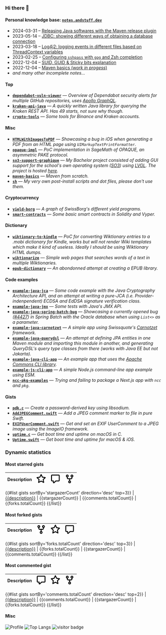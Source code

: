 ### Hi there 👋

#### Personal knowledge base: [`notes.andstuff.dev`](https://notes.andstuff.dev)

- 2024-03-31 – [Releasing Java softwares with the Maven release plugin](https://notes.andstuff.dev/prog/java/release/)
- 2023-05-14 – [JDBC: showing different ways of obtaining a database connection](https://notes.andstuff.dev/prog/java/jdbc)
- 2023-03-18 – [Log4j2: logging events in different files based on ThreadContext variables](https://notes.andstuff.dev/prog/java/log4j2)
- 2023-02-25 – [Configuring `sshpass` with `gpg` and Zsh completion](https://notes.andstuff.dev/softwares/sshpass)
- 2022-12-04 – [SUID, GUID & Sticky bits explanation](https://notes.andstuff.dev/os/linux/suid)
- 2022-12-04 – [Maven basics (*work in progess*)](https://notes.andstuff.dev/softwares/maven)
- *and many other incomplete notes…*

#### Top

- [**`dependabot-vuln-viewer`**](nyg/dependabot-vuln-viewer) — *Overview of Dependabot security alerts for multiple GitHub repositories, uses [Apollo GraphQL](apollographql/apollo-client).*
- [**`kraken-api-java`**](nyg/kraken-api-java) — *A quickly written Java library for querying the Kraken REST API. Has 49 starts, not sure why though.*
- [**`crypto-tools`**](nyg/crypto-tools) — *Some tools for Binance and Kraken accounts.*

#### Misc

- [**`HTMLWithImagesToPDF`**](nyg/HTMLWithImagesToPDF) — *Showcasing a bug in iOS when generating a PDF from an HTML page using `UIMarkupTextPrintFormatter`.*
- [**`opaque-impl`**](nyg/opaque-impl) — *PoC implementation in SageMath of OPAQUE, an asymmetric PAKE protocol.*
- [**`so3-support-graphique`**](https://gitlab.com/nyg/so3-support-graphique) — *My Bachelor project consisted of adding GUI support for the school's own operating system ([SO3](smartobjectoriented/so3)) using [LVGL](lvgl/lvgl). The project is hosted [here](https://nyg.gitlab.io/so3-support-graphique/index.html).*
- [**`maven-basics`**](https://git.sr.ht/~nyg/maven-basics) — *Maven from scratch.*
- [**`sh`**](https://git.sr.ht/~nyg/sh) — *My very own post-install scripts and dot files, please don't use them.*

#### Cryptocurrency

- [**`yield-borg`**](nyg/yield-borg) — *A graph of SwissBorg's different yield programs.*
- [**`smart-contracts`**](nyg/smart-contracts) — *Some basic smart contracts in Solidity and Vyper.*

#### Dictionary

- [**`wiktionary-to-kindle`**](nyg/wiktionary-to-kindle) — *PoC for converting Wiktionary entries to a .mobi dictionary for Kindle, works but will not render Wiki templates which make it kind of useless. Ideally I should be using Wiktionary HTML dumps.*
- [**`wiktionarize`**](nyg/wiktionarize) — *Simple web pages that searches words of a text in multiple Wiktionaries.*
- [**`epub-dictionary`**](nyg/epub-dictionary) — *An abondonned attempt at creating a EPUB library.*

#### Code examples

- [**`example-java-jca`**](https://git.sr.ht/~nyg/example-java-jca) — *Some code example with the Java Cryptography Architecture API, and an attempt at writing a pure-JCA (i.e. Provider-indenpendent) ECDSA and EdDSA signature verification class.*
- [**`example-java-jmx`**](https://git.sr.ht/~nyg/example-java-jmx) — *Some tests with Java's JMX API.*
- [**`example-java-spring-batch-bug`**](https://git.sr.ht/~nyg/example-java-spring-batch-bug) — *Showcasing a currently opened bug ([#4427](spring-projects/spring-batch/issues/4427)) in Spring Batch with the Oracle database when using `List<>` as a parameter.*
- [**`example-java-carnotzet`**](https://git.sr.ht/~nyg/example-java-carnotzet) — *A simple app using Swissquote's [Carnotzet](swissquote/carnotzet) framework.*
- [**`example-java-querydsl`**](https://git.sr.ht/~nyg/example-java-querydsl) — *An attempt at defining JPA entities in one Maven module and importing this module in another, and generating QueryDSL's query type classes from there (works with Java EE but not Jakarta).*
- [**`example-java-cli-app`**](https://git.sr.ht/~nyg/example-java-cli-app) — *An example app that uses the [Apache Commons CLI library](https://commons.apache.org/proper/commons-cli).*
- [**`example-js-cli-app`**](https://git.sr.ht/~nyg/example-js-cli-app) — *A simple Node.js command-line app example using ESM.*
- [**`ncc-pkg-examples`**](nyg/ncc-pkg-examples) — *Trying and failing to package a Next.js app with `ncc` and `pkg`.*

#### Gists

- [**`pdk.c`**](https://gist.github.com/nyg/e366c27a70a77bf06581a0e6a8211cc9) — *Create a password-derived key using libsodium.*
- [**`AddJPEGComment.swift`**](https://gist.github.com/nyg/bdeae8190a41b4b56bde8e13dd471ecc) — *Add a JPEG comment marker to file in pure Swift.*
- [**`EXIFUserComment.swift`**](https://gist.github.com/nyg/c90f36abbd30f72c8b6681ef23db886b) — *Get and set an EXIF UserComment to a JPEG image using the ImageIO framework.*
- [**`uptime.c`**](https://gist.github.com/nyg/dbdef21a1a0632c389d4d756d4fc1c0d) — *Get boot time and uptime on macOS in C.*
- [**`Uptime.swift`**](https://gist.github.com/nyg/d81308a92fbf7e9c44c5f72db5ee2171) — *Get boot time and uptime for macOS & iOS.*

### Dynamic statistics

#### Most starred gists

| Description | ![stargazers](assets/stargazers.svg) | ![comments](assets/comments.svg) | ![forks](assets/forks.svg)
| :--- | ---: | ---: | ---: |
{{#list gists sortBy='stargazerCount' direction='desc' top=3}}
| [{{description}}]({{url}}) | {{stargazerCount}} | {{comments.totalCount}} | {{forks.totalCount}}
{{/list}}

#### Most forked gists

| Description | ![forks](assets/forks.svg) | ![stargazers](assets/stargazers.svg) | ![comments](assets/comments.svg)
| :--- | ---: | ---: | ---: |
{{#list gists sortBy='forks.totalCount' direction='desc' top=3}}
| [{{description}}]({{url}}) | {{forks.totalCount}} | {{stargazerCount}} | {{comments.totalCount}}
{{/list}}

#### Most commented gist

| Description | ![comments](assets/comments.svg) | ![stargazers](assets/stargazers.svg) | ![forks](assets/forks.svg)
| :--- | ---: | ---: | ---: |
{{#list gists sortBy='comments.totalCount' direction='desc' top=2}}
| [{{description}}]({{url}}) | {{comments.totalCount}} | {{stargazerCount}} | {{forks.totalCount}}
{{/list}}

#### Misc

![Profile](https://github-readme-stats.vercel.app/api?username=nyg&show_icons=true&show=discussions_started)
![Top Langs](https://github-readme-stats.vercel.app/api/top-langs/?username=nyg&layout=compact)
![visitor badge](https://visitor-badge.laobi.icu/badge?page_id=nyg.nyg)
